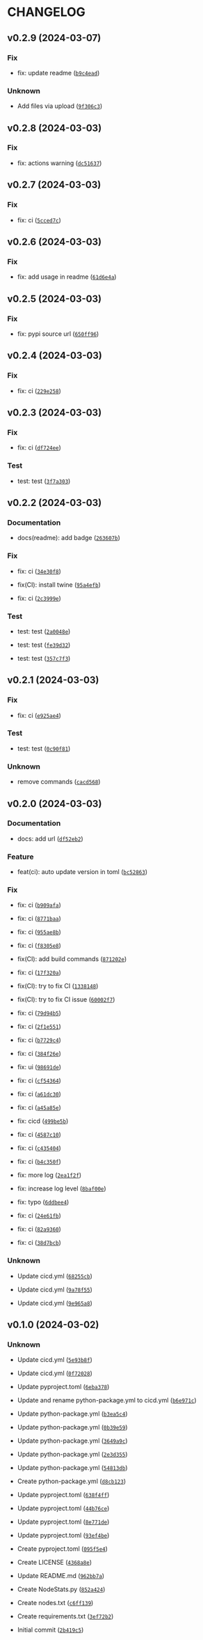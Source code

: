 # CHANGELOG



## v0.2.9 (2024-03-07)

### Fix

* fix: update readme ([`b9c4ead`](https://github.com/AnyNodes/shdw-node-stats/commit/b9c4eadcd573a5571654416be859858e6584cc21))

### Unknown

* Add files via upload ([`9f306c3`](https://github.com/AnyNodes/shdw-node-stats/commit/9f306c323a273764c490354f196f925216142a90))


## v0.2.8 (2024-03-03)

### Fix

* fix: actions warning ([`dc51637`](https://github.com/AnyNodes/shdw-node-stats/commit/dc5163718d01d8d218d69fd77525352517625e67))


## v0.2.7 (2024-03-03)

### Fix

* fix: ci ([`5cced7c`](https://github.com/AnyNodes/shdw-node-stats/commit/5cced7cbe8db0c1dceb15fad986ac572b3d9aac7))


## v0.2.6 (2024-03-03)

### Fix

* fix: add usage in readme ([`61d6e4a`](https://github.com/AnyNodes/shdw-node-stats/commit/61d6e4a2af808102b10dac2cb7e05d347a789e5a))


## v0.2.5 (2024-03-03)

### Fix

* fix: pypi source url ([`650ff96`](https://github.com/AnyNodes/shdw-node-stats/commit/650ff96aa10a9d1b501ca8f2af769b132486b838))


## v0.2.4 (2024-03-03)

### Fix

* fix: ci ([`229e258`](https://github.com/AnyNodes/shdw-node-stats/commit/229e25897bbff3b95207cc251edc7717c24c755f))


## v0.2.3 (2024-03-03)

### Fix

* fix: ci ([`df724ee`](https://github.com/AnyNodes/shdw-node-stats/commit/df724ee4ab93f6b89be0ea5116591cb0c3e4aa9e))

### Test

* test: test ([`3f7a303`](https://github.com/AnyNodes/shdw-node-stats/commit/3f7a303cb9382bceaf3e6c46ab051d0f3707818e))


## v0.2.2 (2024-03-03)

### Documentation

* docs(readme): add badge ([`263607b`](https://github.com/AnyNodes/shdw-node-stats/commit/263607b534ce44b61d9df008bc803606ceb50b2b))

### Fix

* fix: ci ([`34e30f8`](https://github.com/AnyNodes/shdw-node-stats/commit/34e30f89903be320e005a1de74f07a058f5ffa1f))

* fix(CI): install twine ([`95a4efb`](https://github.com/AnyNodes/shdw-node-stats/commit/95a4efbc2d31af65e85f019452e54ff12f4bfeaf))

* fix: ci ([`2c3999e`](https://github.com/AnyNodes/shdw-node-stats/commit/2c3999e44674bf113e2465195d9b0ffc38fbb8e9))

### Test

* test: test ([`2a0048e`](https://github.com/AnyNodes/shdw-node-stats/commit/2a0048e8bea415a1918398fb973379cdf8363f58))

* test: test ([`fe39d32`](https://github.com/AnyNodes/shdw-node-stats/commit/fe39d32f756118083abab73a541e7710bbfc2921))

* test: test ([`357c7f3`](https://github.com/AnyNodes/shdw-node-stats/commit/357c7f3e7600fc832d9d3449a35cef72c8db7b5f))


## v0.2.1 (2024-03-03)

### Fix

* fix: ci ([`e925ae4`](https://github.com/AnyNodes/shdw-node-stats/commit/e925ae432dc9a88b6e00b2fb05f59d49c9b7976f))

### Test

* test: test ([`0c90f81`](https://github.com/AnyNodes/shdw-node-stats/commit/0c90f814457ff562c60a6371a02c9886f3bb4c7e))

### Unknown

* remove commands ([`cacd568`](https://github.com/AnyNodes/shdw-node-stats/commit/cacd568d1b1edafcc0adb0e653bfbac0bcdf2b2e))


## v0.2.0 (2024-03-03)

### Documentation

* docs: add url ([`df52eb2`](https://github.com/AnyNodes/shdw-node-stats/commit/df52eb2046bc47d32a80f7d97cc0b0213bfb0adb))

### Feature

* feat(ci): auto update version in toml ([`bc52863`](https://github.com/AnyNodes/shdw-node-stats/commit/bc52863deba791dce1ef5524538b9bb11889c223))

### Fix

* fix: ci ([`b909afa`](https://github.com/AnyNodes/shdw-node-stats/commit/b909afaab8cad8384dffd9c109d909f8975dc324))

* fix: ci ([`8771baa`](https://github.com/AnyNodes/shdw-node-stats/commit/8771baa7657889bf220a7b14f6b9063880b4794c))

* fix: ci ([`955ae8b`](https://github.com/AnyNodes/shdw-node-stats/commit/955ae8bc32c56813ab724fb1bcaa414928f4c8e7))

* fix: ci ([`f8305e8`](https://github.com/AnyNodes/shdw-node-stats/commit/f8305e8e6643f6ddee25df7401d1ebed6be5993a))

* fix(CI): add build commands ([`871202e`](https://github.com/AnyNodes/shdw-node-stats/commit/871202e85db12cfd7e032e337a108b579ac3512b))

* fix: ci ([`17f320a`](https://github.com/AnyNodes/shdw-node-stats/commit/17f320a9325b758e4992b390ea789ae1da8a38bc))

* fix(CI): try to fix CI ([`1338148`](https://github.com/AnyNodes/shdw-node-stats/commit/13381488f26f6dbfec6e2ffb1ed9520890523cb2))

* fix(CI): try to fix CI issue ([`60002f7`](https://github.com/AnyNodes/shdw-node-stats/commit/60002f7d6668897a526c185b631d11e014de6e62))

* fix: ci ([`79d94b5`](https://github.com/AnyNodes/shdw-node-stats/commit/79d94b54074da22d8dde05712b12ec9730685374))

* fix: ci ([`2f1e551`](https://github.com/AnyNodes/shdw-node-stats/commit/2f1e55167a559c9472cfd65d13a119b82181d0cd))

* fix: ci ([`b7729c4`](https://github.com/AnyNodes/shdw-node-stats/commit/b7729c439fd750ddcd81dfaf634b1f2981899c5a))

* fix: ci ([`384f26e`](https://github.com/AnyNodes/shdw-node-stats/commit/384f26e9f46a4f18012f72069a330e1a832567fc))

* fix: ui ([`98691de`](https://github.com/AnyNodes/shdw-node-stats/commit/98691de0b5998fe347ecb94b1bdc79c0ab66a76b))

* fix: ci ([`cf54364`](https://github.com/AnyNodes/shdw-node-stats/commit/cf5436410f891cb25d85161375bc8f3e4a963081))

* fix: ci ([`a61dc30`](https://github.com/AnyNodes/shdw-node-stats/commit/a61dc30cebbddac42a48a8e4666703a9d874e6c8))

* fix: ci ([`a45a85e`](https://github.com/AnyNodes/shdw-node-stats/commit/a45a85ec63ba2204ce8430aa5a16bbf9db8942ba))

* fix: cicd ([`499be5b`](https://github.com/AnyNodes/shdw-node-stats/commit/499be5b4dd9c7c01b5a7232a92c306f956c1cbae))

* fix: ci ([`4587c10`](https://github.com/AnyNodes/shdw-node-stats/commit/4587c103523bb122587016459b8bd59b2de1fd64))

* fix: ci ([`c435404`](https://github.com/AnyNodes/shdw-node-stats/commit/c435404a375fdf270ceaf3077c1b16788a38fcfc))

* fix: ci ([`b4c350f`](https://github.com/AnyNodes/shdw-node-stats/commit/b4c350f75834da3b36ad3534b592043712bfe556))

* fix: more log ([`2ea1f2f`](https://github.com/AnyNodes/shdw-node-stats/commit/2ea1f2f35052742cac1676286ba308036716ecd4))

* fix: increase log level ([`8baf00e`](https://github.com/AnyNodes/shdw-node-stats/commit/8baf00e359711bae1c4141d32dc0e374b84b2a21))

* fix: typo ([`6ddbee4`](https://github.com/AnyNodes/shdw-node-stats/commit/6ddbee4724990c446125c22fec7c84fef63605b6))

* fix: ci ([`24e61fb`](https://github.com/AnyNodes/shdw-node-stats/commit/24e61fbfa1c0b56fa4f11f238ed34fa1e134853b))

* fix: ci ([`82a9360`](https://github.com/AnyNodes/shdw-node-stats/commit/82a93609cf49aa636855498284725fa02c421bff))

* fix: ci ([`38d7bcb`](https://github.com/AnyNodes/shdw-node-stats/commit/38d7bcbd52d39b5c3def69a8bb3745d01f785059))

### Unknown

* Update cicd.yml ([`68255cb`](https://github.com/AnyNodes/shdw-node-stats/commit/68255cbcb38f321bed7fcf4c81b11d9c7260e142))

* Update cicd.yml ([`9a78f55`](https://github.com/AnyNodes/shdw-node-stats/commit/9a78f554529885df407503734d925bb494d1e786))

* Update cicd.yml ([`9e965a8`](https://github.com/AnyNodes/shdw-node-stats/commit/9e965a80e0def3da3f76a79d428ecddfaa130a8d))


## v0.1.0 (2024-03-02)

### Unknown

* Update cicd.yml ([`5e93b8f`](https://github.com/AnyNodes/shdw-node-stats/commit/5e93b8fd9ccdbb3628c4daf112eab43b50a991ee))

* Update cicd.yml ([`0f72028`](https://github.com/AnyNodes/shdw-node-stats/commit/0f72028b309723d89103f453a9b9892a4dd8274f))

* Update pyproject.toml ([`6eba378`](https://github.com/AnyNodes/shdw-node-stats/commit/6eba378335130cc81e1b3133bc05116004877671))

* Update and rename python-package.yml to cicd.yml ([`b6e971c`](https://github.com/AnyNodes/shdw-node-stats/commit/b6e971c3d7ec08df276bdfe2bbc34d2c91a81654))

* Update python-package.yml ([`b3ea5c4`](https://github.com/AnyNodes/shdw-node-stats/commit/b3ea5c471a0dec8406ae7b4d960c6308221cd88f))

* Update python-package.yml ([`0b39e59`](https://github.com/AnyNodes/shdw-node-stats/commit/0b39e5989737dc524392050faf8d9b01c88a4c53))

* Update python-package.yml ([`3649a9c`](https://github.com/AnyNodes/shdw-node-stats/commit/3649a9c30fdd74a337598c60548e8d4f0b0ad187))

* Update python-package.yml ([`2e3d355`](https://github.com/AnyNodes/shdw-node-stats/commit/2e3d35561e1b570945adf6a5e3ef843a974b3c59))

* Update python-package.yml ([`54813db`](https://github.com/AnyNodes/shdw-node-stats/commit/54813db0210683b5e6e656dda6a54caf24d3bb4f))

* Create python-package.yml ([`d8cb123`](https://github.com/AnyNodes/shdw-node-stats/commit/d8cb1237dfd20bb55aac97899db9219a71b9454c))

* Update pyproject.toml ([`638f4ff`](https://github.com/AnyNodes/shdw-node-stats/commit/638f4ff173fcdacd6661dcf45134a81dc103b363))

* Update pyproject.toml ([`44b76ce`](https://github.com/AnyNodes/shdw-node-stats/commit/44b76ce0da81aa2ec7c270db1894f8256a783553))

* Update pyproject.toml ([`8e771de`](https://github.com/AnyNodes/shdw-node-stats/commit/8e771de4498ecdefb77b089398040724563a97f7))

* Update pyproject.toml ([`93ef4be`](https://github.com/AnyNodes/shdw-node-stats/commit/93ef4be0495f37f971e4ec115d67b5a20e7e18a1))

* Create pyproject.toml ([`095f5e4`](https://github.com/AnyNodes/shdw-node-stats/commit/095f5e427f2a52c2f899f83edc3051818b7c8fb7))

* Create LICENSE ([`4368a8e`](https://github.com/AnyNodes/shdw-node-stats/commit/4368a8e6fb1750e39a00287a2dffe692c2d25968))

* Update README.md ([`962bb7a`](https://github.com/AnyNodes/shdw-node-stats/commit/962bb7addf78f49d663da1c35f5d37121cac3920))

* Create NodeStats.py ([`852a424`](https://github.com/AnyNodes/shdw-node-stats/commit/852a424fbffadd99a778ba165f938b93a7459dbf))

* Create nodes.txt ([`c6ff139`](https://github.com/AnyNodes/shdw-node-stats/commit/c6ff1395d55f23aec68c80e68e183ad61e81ad5b))

* Create requirements.txt ([`3ef72b2`](https://github.com/AnyNodes/shdw-node-stats/commit/3ef72b2eaaa8ae01c02fa838bd7436d0fd0cf666))

* Initial commit ([`2b419c5`](https://github.com/AnyNodes/shdw-node-stats/commit/2b419c521e48c23cd54f9a3a64df302820ef0c4b))
